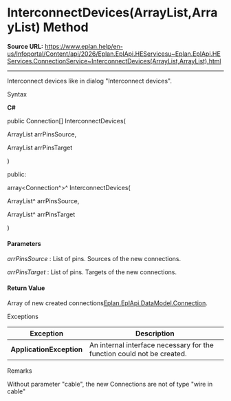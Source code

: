 # InterconnectDevices(ArrayList,ArrayList) Method

**Source URL:** https://www.eplan.help/en-us/Infoportal/Content/api/2026/Eplan.EplApi.HEServicesu~Eplan.EplApi.HEServices.ConnectionService~InterconnectDevices(ArrayList,ArrayList).html

---

Interconnect devices like in dialog "Interconnect devices".

Syntax

**C#**



public Connection[] InterconnectDevices( 

   ArrayList arrPinsSource,

   ArrayList arrPinsTarget

)

public:

array<Connection^>^ InterconnectDevices( 

   ArrayList^ arrPinsSource,

   ArrayList^ arrPinsTarget

)


#### Parameters

*arrPinsSource*
:   List of pins. Sources of the new connections.

*arrPinsTarget*
:   List of pins. Targets of the new connections.

#### Return Value

Array of new created connections[Eplan.EplApi.DataModel.Connection](Eplan.EplApi.DataModelu~Eplan.EplApi.DataModel.Connection.html).

Exceptions

| Exception | Description |
| --- | --- |
| **ApplicationException** | An internal interface necessary for the function could not be created. |

Remarks

Without parameter "cable", the new Connections are not of type "wire in cable"

